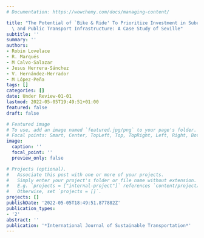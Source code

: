 ```yaml
---
# Documentation: https://wowchemy.com/docs/managing-content/

title: "The Potential of `Bike & Ride' To Prioritize Investment in Suburban Cycling\
  \ and Public Transport Infrastructure: A Case Study of Seville"
subtitle: ''
summary: ''
authors:
- Robin Lovelace
- R. Marqués
- M Calvo-Salazar
- Jesus Herrera-Sánchez
- V. Hernández-Herrador
- M López-Peña
tags: []
categories: []
date: Under Review-01-01
lastmod: 2022-05-05T19:49:51+01:00
featured: false
draft: false

# Featured image
# To use, add an image named `featured.jpg/png` to your page's folder.
# Focal points: Smart, Center, TopLeft, Top, TopRight, Left, Right, BottomLeft, Bottom, BottomRight.
image:
  caption: ''
  focal_point: ''
  preview_only: false

# Projects (optional).
#   Associate this post with one or more of your projects.
#   Simply enter your project's folder or file name without extension.
#   E.g. `projects = ["internal-project"]` references `content/project/deep-learning/index.md`.
#   Otherwise, set `projects = []`.
projects: []
publishDate: '2022-05-05T18:49:51.877882Z'
publication_types:
- '2'
abstract: ''
publication: '*International Journal of Sustainable Transportation*'
---
```

